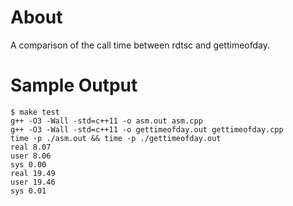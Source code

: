 # About

A comparison of the call time between rdtsc and gettimeofday.

# Sample Output

```
$ make test
g++ -O3 -Wall -std=c++11 -o asm.out asm.cpp
g++ -O3 -Wall -std=c++11 -o gettimeofday.out gettimeofday.cpp
time -p ./asm.out && time -p ./gettimeofday.out
real 8.07
user 8.06
sys 0.00
real 19.49
user 19.46
sys 0.01
```
